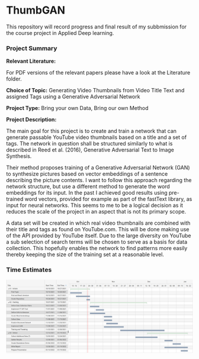# ThumbGAN

This repository will record progress and final result of my subbmission for the course project in Applied Deep learning.


### Project Summary

**Relevant Literature:**

For PDF versions of the relevant papers please have a look at the Literature folder.

**Choice of Topic:** 
Generating Video Thumbnails from Video Title Text and assigned Tags using a Generative Adversarial Network

**Project Type:** Bring your own Data, Bring our own Method

**Project Description:**

The main goal for this project is to create and train a network that can generate passable YouTube video thumbnails based on a title and a set of tags. The network in question shall be structured similarly to what is described in Reed et al. (2016), Generative Adversarial Text to Image Synthesis. 

Their method proposes training of a Generative Adversarial Network (GAN) to synthesize pictures based on vector embeddings of a sentence describing the picture contents. I want to follow this approach regarding the network structure, but use a different method to generate the word embeddings for its input. In the past I achieved good results using pre-trained word vectors, provided for example as part of the fastText library, as input for neural networks. This seems to me to be a logical decision as it reduces the scale of the project in an aspect that is not its primary scope.

A data set will be created in which real video thumbnails are combined with their title and tags as found on YouTube.com. This will be done making use of the API provided by YouTube itself. Due to the large diversity on YouTube a sub selection of search terms will be chosen to serve as a basis for data collection. This hopefully enables the network to find patterns more easily thereby keeping the size of the training set at a reasonable level. 


### Time Estimates

![plot](./Gantt.png)

